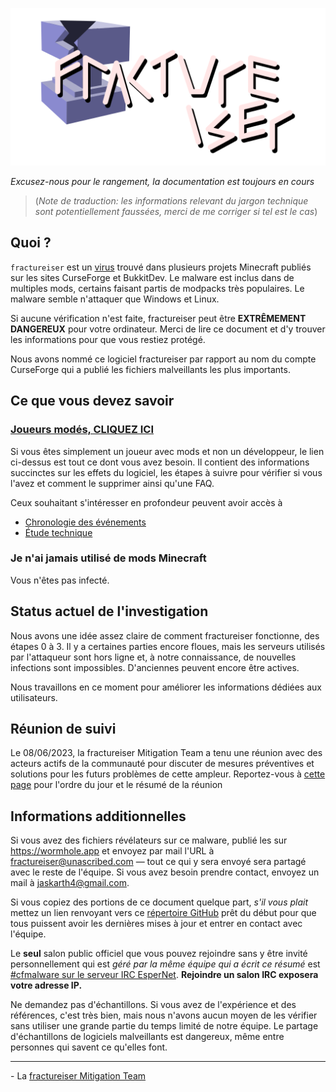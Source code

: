 <p align="center">
	<img src="../../fractureiser.png" alt="fractureiser logo">
</p>

*Excusez-nous pour le rangement, la documentation est toujours en cours*
> (*Note de traduction: les informations relevant du jargon technique sont potentiellement faussées, merci de me corriger si tel est le cas*)

## Quoi ?
`fractureiser` est un [virus](https://fr.wikipedia.org/wiki/Virus_informatique) trouvé dans plusieurs projets Minecraft publiés sur les sites CurseForge et BukkitDev. Le malware est inclus dans de multiples mods, certains faisant partis de modpacks très populaires. Le malware semble n'attaquer que Windows et Linux.

Si aucune vérification n'est faite, fractureiser peut être **EXTRÊMEMENT DANGEREUX** pour votre ordinateur. Merci de lire ce document et d'y trouver les informations pour que vous restiez protégé.

Nous avons nommé ce logiciel fractureiser par rapport au nom du compte CurseForge qui a publié les fichiers malveillants les plus importants.

## Ce que vous devez savoir

### [Joueurs modés, CLIQUEZ ICI](docs/users.md)

Si vous êtes simplement un joueur avec mods et non un développeur, le lien ci-dessus est tout ce dont vous avez besoin. Il contient des informations succinctes sur les effets du logiciel, les étapes à suivre pour vérifier si vous l'avez et comment le supprimer ainsi qu'une FAQ.

Ceux souhaitant s'intéresser en profondeur peuvent avoir accès à
* [Chronologie des événements](/docs/timeline.md)
* [Étude technique](/docs/tech.md)

### Je n'ai jamais utilisé de mods Minecraft
Vous n'êtes pas infecté.

## Status actuel de l'investigation
Nous avons une idée assez claire de comment fractureiser fonctionne, des étapes 0 à 3. Il y a certaines parties 
encore floues, mais les serveurs utilisés par l'attaqueur sont hors ligne et, à notre connaissance, de nouvelles infections sont impossibles. D'anciennes peuvent encore être actives.

Nous travaillons en ce moment pour améliorer les informations dédiées aux utilisateurs.

## Réunion de suivi
Le 08/06/2023, la fractureiser Mitigation Team a tenu une réunion avec des acteurs actifs de la communauté pour discuter de mesures préventives et solutions pour les futurs problèmes de cette ampleur.
Reportez-vous à [cette page](docs/2023-06-08-meeting.md) pour l'ordre du jour et le résumé de la réunion

## Informations additionnelles

Si vous avez des fichiers révélateurs sur ce malware, publié les sur https://wormhole.app et envoyez par mail l'URL à fractureiser@unascribed.com — tout ce qui y sera envoyé sera partagé avec le reste de l'équipe. Si vous avez besoin prendre contact, envoyez un mail à jaskarth4@gmail.com.

Si vous copiez des portions de ce document quelque part, *s'il vous plait* mettez un lien renvoyant vers ce [répertoire GitHub](https://github.com/fractureiser-investigation/fractureiser) prêt du début pour que tous puissent avoir les dernières mises à jour et entrer en contact avec l'équipe.

Le **seul** salon public officiel que vous pouvez rejoindre sans y être invité personnellement qui est *géré par la même équipe qui a écrit ce résumé* est [#cfmalware sur le serveur IRC EsperNet](https://webchat.esper.net/?channels=cfmalware). **Rejoindre un salon IRC exposera votre adresse IP.**

Ne demandez pas d'échantillons. Si vous avez de l'expérience et des références, c'est très bien, mais nous n'avons aucun moyen de les vérifier sans utiliser une grande partie du temps limité de notre équipe. Le partage d'échantillons de logiciels malveillants est dangereux, même entre personnes qui savent ce qu'elles font.

---

\- La [fractureiser Mitigation Team](/docs/credits.md)
